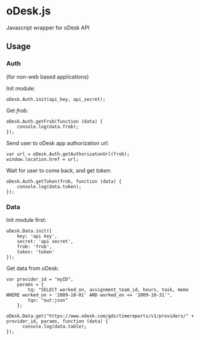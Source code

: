 oDesk.js
========

Javascript wrapper for oDesk API


Usage
-----

### Auth 
(for non-web based applications)


Init module:

    oDesk.Auth.init(api_key, api_secret);


Get *frob*:

    oDesk.Auth.getFrob(function (data) {
        console.log(data.frob);
    });


Send user to oDesk app authorization url:

    var url = oDesk.Auth.getAuthorizatonUrl(frob);
    window.location.href = url;


Wait for user to come back, and get *token*:

    oDesk.Auth.getToken(frob, function (data) {
        console.log(data.token);
    });
    

### Data

Init module first:

    oDesk.Data.init({ 
        key: 'api key', 
        secret: 'api secret', 
        frob: 'frob', 
        token: 'token' 
    });
    

Get data from oDesk:

    var provider_id = "myID",
        params = {
            tq: "SELECT worked_on, assignment_team_id, hours, task, memo WHERE worked_on > '2009-10-01' AND worked_on <= '2009-10-31'",
            tqx: "out:json"
        };
    
    oDesk.Data.get("https://www.odesk.com/gds/timereports/v1/providers/" + provider_id, params, function (data) {
          console.log(data.table);
    });
